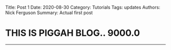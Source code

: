 Title: Post 1
Date: 2020-08-30
Category: Tutorials
Tags: updates
Authors: Nick Ferguson
Summary: Actual first post

# THIS IS PIGGAH BLOG.. 9000.0
***

